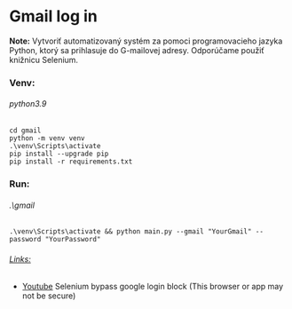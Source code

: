 Gmail log in
============
**Note:**
Vytvoriť automatizovaný systém za pomoci programovacieho jazyka Python, ktorý sa prihlasuje do G-mailovej adresy. Odporúčame použiť knižnicu Selenium.

### Venv:
###### python3.9
```
cd gmail
python -m venv venv
.\venv\Scripts\activate
pip install --upgrade pip
pip install -r requirements.txt
```
### Run:
###### .\gmail
```
.\venv\Scripts\activate && python main.py --gmail "YourGmail" --password "YourPassword"

```

###### [Links:]()
- [Youtube](https://www.youtube.com/watch?v=GcTGurNyf6Y&t=85s) Selenium bypass google login block (This browser or app may not be secure) 